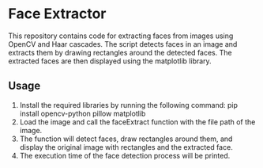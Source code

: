 # Face Extractor
This repository contains code for extracting faces from images using OpenCV and Haar cascades. The script detects faces in an image and extracts them by drawing rectangles around the detected faces. The extracted faces are then displayed using the matplotlib library.

## Usage
1. Install the required libraries by running the following command: 
  pip install opencv-python pillow matplotlib  
2. Load the image and call the faceExtract function with the file path of the image.
3. The function will detect faces, draw rectangles around them, and display the original image with rectangles and the extracted face.
4. The execution time of the face detection process will be printed.



